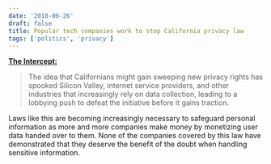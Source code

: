 ```yaml
---
date: '2018-06-26'
draft: false
title: Popular tech companies work to stop California privacy law
tags: ['politics', 'privacy']
---
```


**[The Intercept:](https://theintercept.com/2018/06/26/google-and-facebook-are-quietly-fighting-californias-privacy-rights-initiative-emails-reveal/)**

> The idea that Californians might gain sweeping new privacy rights has spooked Silicon Valley, internet service providers, and other industries that increasingly rely on data collection, leading to a lobbying push to defeat the initiative before it gains traction.<!-- excerpt -->

Laws like this are becoming increasingly necessary to safeguard personal information as more and more companies make money by monetizing user data handed over to them. None of the companies covered by this law have demonstrated that they deserve the benefit of the doubt when handling sensitive information.
